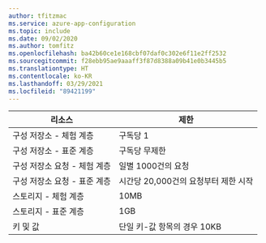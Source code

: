 ```yaml
---
author: tfitzmac
ms.service: azure-app-configuration
ms.topic: include
ms.date: 09/02/2020
ms.author: tomfitz
ms.openlocfilehash: ba42b60ce1e168cbf07daf0c302e6f11e2ff2532
ms.sourcegitcommit: f28ebb95ae9aaaff3f87d8388a09b41e0b3445b5
ms.translationtype: HT
ms.contentlocale: ko-KR
ms.lasthandoff: 03/29/2021
ms.locfileid: "89421199"
---
```

| 리소스 | 제한 |
| --- | --- |
| 구성 저장소 - 체험 계층 | 구독당 1 |
| 구성 저장소 - 표준 계층 | 구독당 무제한 |
| 구성 저장소 요청 - 체험 계층 | 일별 1000건의 요청  |
| 구성 저장소 요청 - 표준 계층 | 시간당 20,000건의 요청부터 제한 시작  |
| 스토리지 - 체험 계층 | 10MB |
| 스토리지 - 표준 계층 | 1GB |
| 키 및 값 | 단일 키-값 항목의 경우 10KB |
